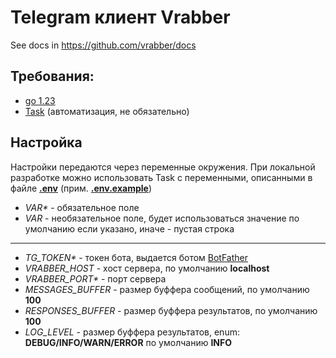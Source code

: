 # Telegram клиент Vrabber

See docs in https://github.com/vrabber/docs

## Требования:
- [go 1.23](https://go.dev/dl/)
- [Task](https://taskfile.dev/installation/) (автоматизация, не обязательно)

## Настройка
Настройки передаются через переменные окружения. 
При локальной разработке можно использовать Task с переменными, 
описанными в файле **[.env](.env)** (прим. **[.env.example](.env.example)**)  

- _VAR*_ - обязательное поле
- _VAR_ - необязательное поле, будет использоваться значение по умолчанию 
если указано, иначе - пустая строка
<hr>

- _TG_TOKEN*_ - токен бота, выдается ботом [BotFather](https://t.me/BotFather)
- _VRABBER_HOST_ - хост сервера, по умолчанию **localhost**
- _VRABBER_PORT*_ - порт сервера
- _MESSAGES_BUFFER_ - размер буффера сообщений, по умолчанию **100**
- _RESPONSES_BUFFER_ - размер буффера результатов, по умолчанию **100**
- _LOG_LEVEL_ - размер буффера результатов, enum: **DEBUG/INFO/WARN/ERROR** по умолчанию **INFO**
